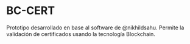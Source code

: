 # BC-CERT
Prototipo desarrollado en base al software de @nikhildsahu. Permite la validación de certificados usando la tecnología Blockchain.
